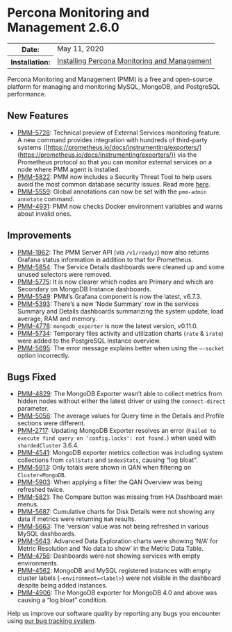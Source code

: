 # Percona Monitoring and Management 2.6.0

<table class="docutils field-list" frame="void" rules="none">
  <colgroup>
    <col class="field-name">
    <col class="field-body">
  </colgroup>
  <tbody valign="top">
    <tr class="field-odd field">
      <th class="field-name">Date:</th>
      <td class="field-body">May 11, 2020</td>
    </tr>
    <tr class="field-even field">
      <th class="field-name">Installation:</th>
      <td class="field-body">
        <a class="reference external" href="https://www.percona.com/doc/percona-monitoring-and-management/2.x/setting-up/">Installing Percona Monitoring and Management</a></td>
    </tr>
  </tbody>
</table>

Percona Monitoring and Management (PMM) is a free and open-source platform for managing and monitoring MySQL, MongoDB, and PostgreSQL performance.

## New Features
* [PMM-5728](https://jira.percona.com/browse/PMM-5728): Technical preview of External Services monitoring feature. A new command provides integration with hundreds of third-party systems ([https://prometheus.io/docs/instrumenting/exporters/](https://prometheus.io/docs/instrumenting/exporters/)) via the Prometheus protocol so that you can monitor external services on a node where PMM agent is installed.
* [PMM-5822](https://jira.percona.com/browse/PMM-5822): PMM now includes a Security Threat Tool to help users avoid the most common database security issues. Read more [here](../using/platform/security-threat-tool.md).
* [PMM-5559](https://jira.percona.com/browse/PMM-5559): Global annotations can now be set with the `pmm-admin annotate` command.
* [PMM-4931](https://jira.percona.com/browse/PMM-4931): PMM now checks Docker environment variables and warns about invalid ones.

## Improvements
* [PMM-1962](https://jira.percona.com/browse/PMM-1962): The PMM Server API (via `/v1/readyz`) now also returns Grafana status information in addition to that for Prometheus.
* [PMM-5854](https://jira.percona.com/browse/PMM-5854): The Service Details dashboards were cleaned up and some unused selectors were removed.
* [PMM-5775](https://jira.percona.com/browse/PMM-5775): It is now clearer which nodes are Primary and which are Secondary on MongoDB Instance dashboards.
* [PMM-5549](https://jira.percona.com/browse/PMM-5549): PMM’s Grafana component is now the latest, v6.7.3.
* [PMM-5393](https://jira.percona.com/browse/PMM-5393): There’s a new ‘Node Summary’ row in the services Summary and Details dashboards summarizing the system update, load average, RAM and memory.
* [PMM-4778](https://jira.percona.com/browse/PMM-4778): `mongodb_exporter` is now the latest version, v0.11.0.
* [PMM-5734](https://jira.percona.com/browse/PMM-5734): Temporary files activity and utilization charts (`rate` & `irate`) were added to the PostgreSQL Instance overview.
* [PMM-5695](https://jira.percona.com/browse/PMM-5695): The error message explains better when using the `–-socket` option incorrectly.

## Bugs Fixed
* [PMM-4829](https://jira.percona.com/browse/PMM-4829): The MongoDB Exporter wasn’t able to collect metrics from hidden nodes without either the latest driver or using the `connect-direct` parameter.
* [PMM-5056](https://jira.percona.com/browse/PMM-5056): The average values for Query time in the Details and Profile sections were different.
* [PMM-2717](https://jira.percona.com/browse/PMM-2717): Updating MongoDB Exporter resolves an error (`Failed to execute find query on 'config.locks': not found.`) when used with `shardedCluster` 3.6.4.
* [PMM-4541](https://jira.percona.com/browse/PMM-4541): MongoDB exporter metrics collection was including system collections from `collStats` and `indexStats`, causing “log bloat”.
* [PMM-5913](https://jira.percona.com/browse/PMM-5913): Only totals were shown in QAN when filtering on `Cluster=MongoDB`.
* [PMM-5903](https://jira.percona.com/browse/PMM-5903): When applying a filter the QAN Overview was being refreshed twice.
* [PMM-5821](https://jira.percona.com/browse/PMM-5821): The Compare button was missing from HA Dashboard main menus.
* [PMM-5687](https://jira.percona.com/browse/PMM-5687): Cumulative charts for Disk Details were not showing any data if metrics were returning `NaN`           results.
* [PMM-5663](https://jira.percona.com/browse/PMM-5663): The ‘version’ value was not being refreshed in various MySQL dashboards.
* [PMM-5643](https://jira.percona.com/browse/PMM-5643): Advanced Data Exploration charts were showing ‘N/A’ for Metric Resolution and ‘No data to show’ in the Metric Data Table.
* [PMM-4756](https://jira.percona.com/browse/PMM-4756): Dashboards were not showing services with empty environments.
* [PMM-4562](https://jira.percona.com/browse/PMM-4562): MongoDB and MySQL registered instances with empty cluster labels (`–environment=<label>`) were not visible in the dashboard despite being added instances.
* [PMM-4906](https://jira.percona.com/browse/PMM-4906): The MongoDB exporter for MongoDB 4.0 and above was causing a “log bloat” condition.

Help us improve our software quality by reporting any bugs you encounter using [our bug tracking system](https://jira.percona.com/secure/Dashboard.jspa).
